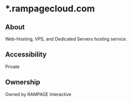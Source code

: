 # \*.rampagecloud.com

## About

Web-Hosting, VPS, and Dedicated Servers hosting service.

## Accessibility

Private

## Ownership

Owned by RAMPAGE Interactive
